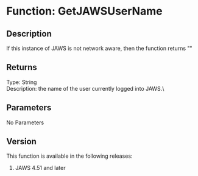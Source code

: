 # Function: GetJAWSUserName

## Description

If this instance of JAWS is not network aware, then the function returns
\"\"

## Returns

Type: String\
Description: the name of the user currently logged into JAWS.\

## Parameters

No Parameters

## Version

This function is available in the following releases:

1.  JAWS 4.51 and later
